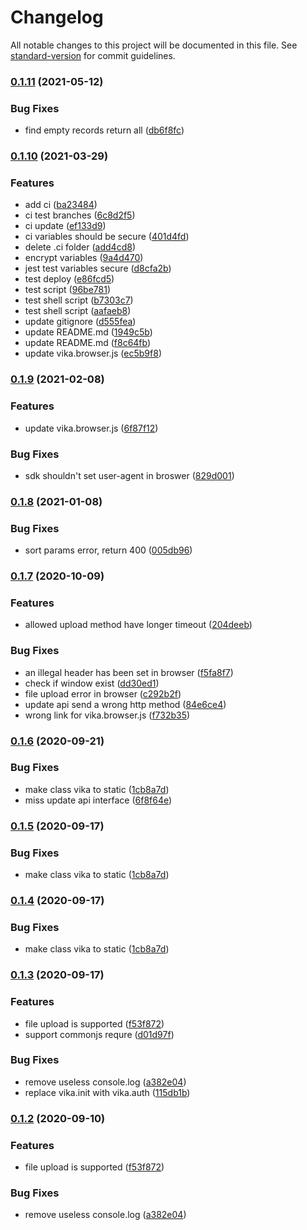 # Changelog

All notable changes to this project will be documented in this file. See [standard-version](https://github.com/conventional-changelog/standard-version) for commit guidelines.

### [0.1.11](https://github.com/vikadata/vika.js/compare/v0.1.10...v0.1.11) (2021-05-12)


### Bug Fixes

* find empty records return all ([db6f8fc](https://github.com/vikadata/vika.js/commit/db6f8fc84f13244656719d1f4ac494e65365eb28))

### [0.1.10](https://github.com/vikadata/vika.js/compare/v0.1.9...v0.1.10) (2021-03-29)


### Features

* add ci ([ba23484](https://github.com/vikadata/vika.js/commit/ba23484e1131060f7f791bc8b670ef7d1e0dde5d))
* ci test branches ([6c8d2f5](https://github.com/vikadata/vika.js/commit/6c8d2f57c4e22ab8d53776af5e37593323c68606))
* ci update ([ef133d9](https://github.com/vikadata/vika.js/commit/ef133d9c8588d65a1ea43d9ff581e616b8cd7f8a))
* ci variables should be secure ([401d4fd](https://github.com/vikadata/vika.js/commit/401d4fd0e439869a9dbd08b31a90f10467868c0f))
* delete .ci folder ([add4cd8](https://github.com/vikadata/vika.js/commit/add4cd82edadc9253771a0106b5fbb6d38c1e376))
* encrypt variables ([9a4d470](https://github.com/vikadata/vika.js/commit/9a4d470b9e8400186433c207e27920eaf238d5cf))
* jest test variables secure ([d8cfa2b](https://github.com/vikadata/vika.js/commit/d8cfa2b062e3650aa43513cea56af1d03787e560))
* test deploy ([e86fcd5](https://github.com/vikadata/vika.js/commit/e86fcd590cd9686864f59ebab8234425b6cb588c))
* test script ([96be781](https://github.com/vikadata/vika.js/commit/96be7816c63f95c76f1c767cb0d08c2588e92c25))
* test shell script ([b7303c7](https://github.com/vikadata/vika.js/commit/b7303c7b795d3475c6a64dc4341a7a38817ba5c9))
* test shell script ([aafaeb8](https://github.com/vikadata/vika.js/commit/aafaeb868bb91d67a02087f02a7e531d4e62aeb8))
* update gitignore ([d555fea](https://github.com/vikadata/vika.js/commit/d555feabc58b6c0032e462ef2362e87f535dc2e7))
* update README.md ([1949c5b](https://github.com/vikadata/vika.js/commit/1949c5be619b4480501cc8334b06c2457e0a3618))
* update README.md ([f8c64fb](https://github.com/vikadata/vika.js/commit/f8c64fb8ff4268aa23e9cd029f8c7df4b7018299))
* update vika.browser.js ([ec5b9f8](https://github.com/vikadata/vika.js/commit/ec5b9f888ab235b29094ea6e4d17afc962b36b28))

### [0.1.9](https://github.com/vikadata/vika.js/compare/v0.1.8...v0.1.9) (2021-02-08)


### Features

* update vika.browser.js ([6f87f12](https://github.com/vikadata/vika.js/commit/6f87f12eb5aeda5a56f3a02e2dd8220c6da24833))


### Bug Fixes

* sdk shouldn't set user-agent in broswer ([829d001](https://github.com/vikadata/vika.js/commit/829d001c2a42f78f08204ee1b72c2f3d438798cb))

### [0.1.8](https://github.com/vikadata/vika.js/compare/v0.1.7...v0.1.8) (2021-01-08)


### Bug Fixes

* sort params error, return 400 ([005db96](https://github.com/vikadata/vika.js/commit/005db9679b857ac6209418d96912b444a817c73c))

### [0.1.7](https://github.com/vikadata/vika.js/compare/v0.1.6...v0.1.7) (2020-10-09)


### Features

* allowed upload method have longer timeout ([204deeb](https://github.com/vikadata/vika.js/commit/204deeb66ee9132947d0d859759891ab5bb865cd))


### Bug Fixes

* an illegal header has been set in browser ([f5fa8f7](https://github.com/vikadata/vika.js/commit/f5fa8f747718ce8128122a530a7ff8ab24df5569))
* check if window exist ([dd30ed1](https://github.com/vikadata/vika.js/commit/dd30ed1b8dccb1dccd2eabbf121c232a66285986))
* file upload error in browser ([c292b2f](https://github.com/vikadata/vika.js/commit/c292b2fd10eff4fcc00fe20141c420fa270757f1))
* update api send a wrong http method ([84e6ce4](https://github.com/vikadata/vika.js/commit/84e6ce48eb4238d715685f0392788f7d65be15f0))
* wrong link for vika.browser.js ([f732b35](https://github.com/vikadata/vika.js/commit/f732b35e207939ab4cf527eb78c18135f72fee3b))

### [0.1.6](https://github.com/vikadata/vika/compare/v0.1.3...v0.1.6) (2020-09-21)


### Bug Fixes

* make class vika to static ([1cb8a7d](https://github.com/vikadata/vika/commit/1cb8a7d787c6ff44909db8dd7f2eae90ea35596f))
* miss update api interface ([6f8f64e](https://github.com/vikadata/vika/commit/6f8f64e8847ba95774557669ec5ecddc1d64a6bc))

### [0.1.5](https://github.com/vikadata/vika/compare/v0.1.3...v0.1.5) (2020-09-17)


### Bug Fixes

* make class vika to static ([1cb8a7d](https://github.com/vikadata/vika/commit/1cb8a7d787c6ff44909db8dd7f2eae90ea35596f))

### [0.1.4](https://github.com/vikadata/vika/compare/v0.1.3...v0.1.4) (2020-09-17)


### Bug Fixes

* make class vika to static ([1cb8a7d](https://github.com/vikadata/vika/commit/1cb8a7d787c6ff44909db8dd7f2eae90ea35596f))

### [0.1.3](https://github.com/vikadata/vika/compare/v0.1.0...v0.1.3) (2020-09-17)


### Features

* file upload is supported ([f53f872](https://github.com/vikadata/vika/commit/f53f872ed18f78f46d4360c768ff8ddf4d02ef75))
* support commonjs requre ([d01d97f](https://github.com/vikadata/vika/commit/d01d97f8adb2611c35985ff464c53cb633bd62a4))


### Bug Fixes

* remove useless console.log ([a382e04](https://github.com/vikadata/vika/commit/a382e041dca68fc542d4882fa300cded98e5e6b9))
* replace vika.init with vika.auth ([115db1b](https://github.com/vikadata/vika/commit/115db1bda5a4af3f84a2a6b39cf29ba565d46f5e))

### [0.1.2](https://github.com/vikadata/vika/compare/v0.1.0...v0.1.2) (2020-09-10)


### Features

* file upload is supported ([f53f872](https://github.com/vikadata/vika/commit/f53f872ed18f78f46d4360c768ff8ddf4d02ef75))


### Bug Fixes

* remove useless console.log ([a382e04](https://github.com/vikadata/vika/commit/a382e041dca68fc542d4882fa300cded98e5e6b9))
